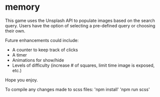 # memory

This game uses the Unsplash API to populate images based on the search query. Users have the option of selecting a pre-defined query or choosing their own.

Future enhancements could include:
- A counter to keep track of clicks
- A timer
- Animations for show/hide
- Levels of difficulty (increase # of squares, limit time image is exposed, etc.)

Hope you enjoy.


To compile any changes made to scss files:
'npm install'
'npm run scss'